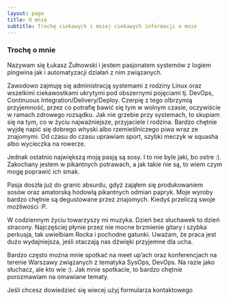 ```yaml
---
layout: page
title: O mnie
subtitle: Trochę ciekawych i mniej ciekawych informacji o mnie
---
```


### Trochę o mnie
Nazywam się Łukasz Żułnowski i jestem pasjonatem systemów z logiem pingwina jak i automatyzacji działań z nim związanych.

Zawodowo zajmuję się administracją systemami z rodziny Linux oraz wszelkimi ciekawostkami ukrytymi pod obszernymi pojęciami tj. DevOps, Continuous Integration/Delivery/Deploy. Czerpię z tego olbrzymią przyjemność, przez co potrafię bawić się tym w wolnym czasie, oczywiście w ramach zdrowego rozsądku. Jak nie grzebie przy systemach, to skupiam się na tym, co w życiu najważniejsze, przyjaciele i rodzina. Bardzo chętnie wyjdę napić się dobrego whyski albo rzemieślniczego piwa wraz ze znajomymi. Od czasu do czasu uprawiam sport, szybki meczyk w squasha albo wycieczka na rowerze.

Jednak ostatnio największą moją pasją są sosy. I to nie byle jaki, bo ostre :). Zakochany jestem w pikantnych potrawach, a jak takie nie są, to wiem czym mogę poprawić ich smak.

Pasja doszła już do granic absurdu, gdyż zająłem się produkowaniem sosów oraz amatorską hodowlą pikantnych odmian papryk. Moje wyroby bardzo chętnie są degustowane przez znajomych. Kiedyś przeliczą swoje możliwości :P.

W codziennym życiu towarzyszy mi muzyka. Dzień bez słuchawek to dzień stracony. Najczęściej płynie przez nie mocne brzmienie gitary i szybka perkusja, tak uwielbiam Rocka i pochodne gatunki. Uważam, że praca jest dużo wydajniejsza, jeśli otaczają nas dźwięki przyjemne dla ucha.

Bardzo często można mnie spotkać na meet up’ach oraz konferencjach na terenie Warszawy związanych z tematyka SysOps, DevOps. Na razie jako słuchacz, ale kto wie :). Jak mnie spotkacie, to bardzo chętnie porozmawiam na omawiane tematy.


Jeśli chcesz dowiedzieć się wiecej użyj formularza kontaktowego
